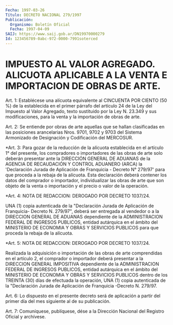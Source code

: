 ```yaml
---
Fecha: 1997-03-26
Título: DECRETO NACIONAL 279/1997
Publicación:
  Organismo: Boletín Oficial
  Fecha: 1997-04-09
SAIJ: https://www.saij.gob.ar/DN19970000279
Id: 123456789-0abc-972-0000-7991soterced
---
```

# IMPUESTO AL VALOR AGREGADO. ALICUOTA APLICABLE A LA VENTA E IMPORTACION DE OBRAS DE ARTE.

<a id="1"></a>
Art. 1: Establécese una alícuota equivalente al CINCUENTA POR CIENTO (50 %) de la establecida en el primer párrafo del artículo 24 de la Ley del Impuesto al Valor Agregado, texto sustituido por la Ley N. 23.349 y sus modificaciones, para la venta y la importación de obras de arte.

<a id="2"></a>
Art. 2: Se entiende por obras de arte aquellas que se hallan clasificadas en las posiciones arancelarias Nros. 9701, 9702 y 9703 del Sistema Armonizado de Designación y Codificación del MERCOSUR.

<a id="3"></a>
*Art. 3: Para gozar de la reducción de la alícuota establecida en el artículo 1° del presente, los compradores o importadores de las obras de arte solo deberán presentar ante la DIRECCIÓN GENERAL DE ADUANAS de la AGENCIA DE RECAUDACIÓN Y CONTROL ADUANERO (ARCA) la 'Declaración Jurada de Aplicación de Franquicia - Decreto N° 279/97' para que proceda a la rebaja de la alícuota. Esta declaración deberá contener los datos del comprador o importador, individualizar las obras de arte que son objeto de la venta o importación y el precio o valor de la operación.

<a id="4"></a>
*Art. 4: NOTA DE REDACCION: DEROGADO POR DECRETO 1037/24.

UNA (1) copia autenticada de la "Declaración Jurada de Aplicación de Franquicia- Decreto N. 279/97", deberá ser entregada al vendedor o a la DIRECCION GENERAL DE ADUANAS dependiente de la ADMINISTRACION FEDERAL DE INGRESOS PUBLICOS, entidad autárquica en el ámbito del MINISTERIO DE ECONOMIA Y OBRAS Y SERVICIOS PUBLICOS para que proceda la rebaja de la alícuota.

<a id="5"></a>
*Art. 5: NOTA DE REDACCION: DEROGADO POR DECRETO 1037/24.

Realizada la adquisición o importación de las obras de arte comprendidas en el artículo 2, el comprador o importador deberá presentar a la DIRECCION GENERAL IMPOSITIVA dependiente de la ADMINISTRACION FEDERAL DE INGRESOS PUBLICOS, entidad autárquica en el ámbito del MINISTERIO DE ECONOMIA Y OBRAS Y SERVICIOS PUBLICOS dentro de los TREINTA (30) días de efectuada la operación, UNA (1) copia autenticada de la "Declaración Jurada de Aplicación de Franquicia -Decreto N. 279/97.

<a id="6"></a>
Art. 6: Lo dispuesto en el presente decreto será de aplicación a partir del primer día del mes siguiente al de su publicación.

<a id="7"></a>
Art. 7: Comuníquese, publíquese, dése a la Dirección Nacional del Registro Oficial y archívese.